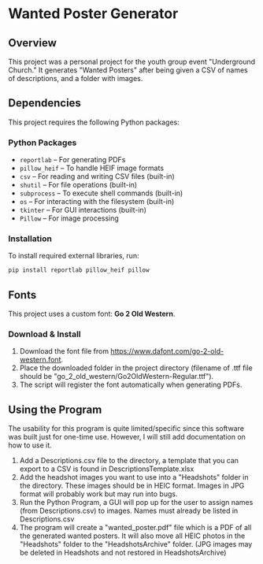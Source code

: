 # Wanted Poster Generator

## Overview
This project was a personal project for the youth group event "Underground Church." It generates "Wanted Posters" after being given a CSV of names of descriptions, and a folder with images.

## Dependencies
This project requires the following Python packages:

### Python Packages
- `reportlab` – For generating PDFs  
- `pillow_heif` – To handle HEIF image formats  
- `csv` – For reading and writing CSV files (built-in)  
- `shutil` – For file operations (built-in)  
- `subprocess` – To execute shell commands (built-in)  
- `os` – For interacting with the filesystem (built-in)  
- `tkinter` – For GUI interactions (built-in)  
- `Pillow` – For image processing  

### Installation
To install required external libraries, run:
```sh
pip install reportlab pillow_heif pillow
```

## Fonts
This project uses a custom font: **Go 2 Old Western**.  

### Download & Install  
1. Download the font file from https://www.dafont.com/go-2-old-western.font.  
2. Place the downloaded folder in the project directory (filename of .ttf file should be "go_2_old_western/Go2OldWestern-Regular.ttf").  
3. The script will register the font automatically when generating PDFs.

## Using the Program
The usability for this program is quite limited/specific since this software was built just for one-time use. However, I will still add documentation on how to use it.

1. Add a Descriptions.csv file to the directory, a template that you can export to a CSV is found in DescriptionsTemplate.xlsx
2. Add the headshot images you want to use into a "Headshots" folder in the directory. These images should be in HEIC format. Images in JPG format will probably work but may run into bugs.
3. Run the Python Program, a GUI will pop up for the user to assign names (from Descriptions.csv) to images. Names must already be listed in Descriptions.csv
4. The program will create a "wanted_poster.pdf" file which is a PDF of all the generated wanted posters. It will also move all HEIC photos in the "Headshots" folder to the "HeadshotsArchive" folder. (JPG images may be deleted in Headshots and not restored in HeadshotsArchive)
